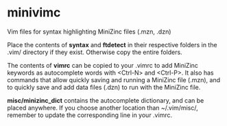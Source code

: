# minivimc
Vim files for syntax highlighting MiniZinc files (.mzn, .dzn)

Place the contents of **syntax** and **ftdetect** in their respective folders
in the .vim/ directory if they exist. Otherwise copy the entire folders.

The contents of **vimrc** can be copied to your .vimrc to add MiniZinc
keywords as autocomplete words with \<Ctrl-N\> and \<Ctrl-P\>. It also has
commands that allow quickly saving and running a MiniZinc file (.mzn), and to
quickly save and add data files (.dzn) to run with the MiniZinc file.

**misc/minizinc_dict** contains the autocomplete dictionary, and can be placed
anywhere. If you choose another location than ~/.vim/misc/, remember to update
the corresponding line in your .vimrc.
